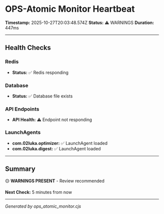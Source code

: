 # OPS-Atomic Monitor Heartbeat

**Timestamp:** 2025-10-27T20:03:48.574Z
**Status:** ⚠️  WARNINGS
**Duration:** 447ms

---

## Health Checks

### Redis

- **Status:** ✅ Redis responding

### Database

- **Status:** ✅ Database file exists

### API Endpoints

- **API Health:** ⚠️ Endpoint not responding

### LaunchAgents

- **com.02luka.optimizer:** ✅ LaunchAgent loaded
- **com.02luka.digest:** ✅ LaunchAgent loaded

---

## Summary

🟡 **WARNINGS PRESENT** - Review recommended

**Next Check:** 5 minutes from now

---

*Generated by ops_atomic_monitor.cjs*
